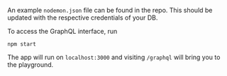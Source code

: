 An example `nodemon.json` file can be found in the repo. This should be updated with the respective credentials of your DB.

To access the GraphQL interface, run 
```
npm start
```
The app will run on `localhost:3000` and visiting `/graphql` will bring you to the playground.